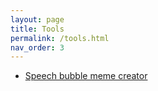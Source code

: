 ```yaml
---
layout: page
title: Tools
permalink: /tools.html
nav_order: 3
---
```


- [Speech bubble meme creator](/tools/speechbubble.html)
